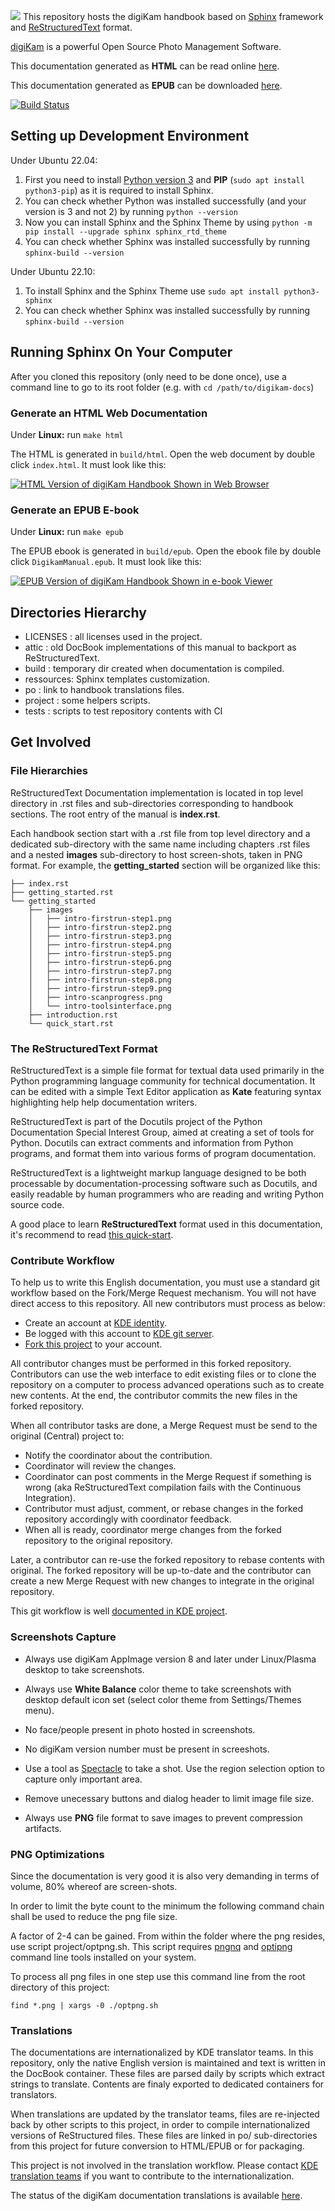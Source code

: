 ![](logo.png) This repository hosts the digiKam handbook based on [Sphinx](https://www.sphinx-doc.org) framework and [ReStructuredText](https://docutils.sourceforge.io/rst.html) format.

[digiKam](https://www.digikam.org/about/features/) is a powerful Open Source Photo Management Software.

This documentation generated as **HTML** can be read online [here](https://docs.digikam.org/en/index.html).

This documentation generated as **EPUB** can be downloaded [here](https://docs.digikam.org/en/epub/DigikamManual.epub).

[![Build Status](https://binary-factory.kde.org/job/Website_docs-digikam-org/badge/icon)](https://binary-factory.kde.org/job/Website_docs-digikam-org/)

## Setting up Development Environment

Under Ubuntu 22.04:

1. First you need to install [Python version 3](https://www.python.org) and **PIP** (`sudo apt install python3-pip`) as it is required to install Sphinx.
2. You can check whether Python was installed successfully (and your version is 3 and not 2) by running `python --version`
3. Now you can install Sphinx and the Sphinx Theme by using `python -m pip install --upgrade sphinx sphinx_rtd_theme`
4. You can check whether Sphinx was installed successfully by running `sphinx-build --version`

Under Ubuntu 22.10:

1. To install Sphinx and the Sphinx Theme use `sudo apt install python3-sphinx`
2. You can check whether Sphinx was installed successfully by running `sphinx-build --version`

## Running Sphinx On Your Computer

After you cloned this repository (only need to be done once), use a command line to go to its root folder (e.g. with `cd /path/to/digikam-docs`)

### Generate an HTML Web Documentation

Under **Linux:** run `make html`

The HTML is generated in `build/html`. Open the web document by double click `index.html`. It must look like this:

[![](project/images/digikam_handbook_HTML.png "HTML Version of digiKam Handbook Shown in Web Browser")](project/images/digikam_handbook_HTML.png)

### Generate an EPUB E-book

Under **Linux:** run `make epub`

The EPUB ebook is generated in `build/epub`. Open the ebook file by double click `DigikamManual.epub`. It must look like this:

[![](project/images/digikam_handbook_EPUB.png "EPUB Version of digiKam Handbook Shown in e-book Viewer")](project/images/digikam_handbook_EPUB.png)

## Directories Hierarchy

- LICENSES  : all licenses used in the project.
- attic     : old DocBook implementations of this manual to backport as ReStructuredText.
- build     : temporary dir created when documentation is compiled.
- ressources: Sphinx templates customization.
- po        : link to handbook translations files.
- project   : some helpers scripts.
- tests     : scripts to test repository contents with CI

## Get Involved

### File Hierarchies

ReStructuredText Documentation implementation is located in top level directory in .rst files and sub-directories
corresponding to handbook sections. The root entry of the manual is **index.rst**.

Each handbook section start with a .rst file from top level directory and a dedicated
sub-directory with the same name including chapters .rst files and a nested **images** sub-directory to host
screen-shots, taken in PNG format. For example, the **getting_started** section will be organized like this:

```
├── index.rst
├── getting_started.rst
└── getting_started
    ├── images
    │   ├── intro-firstrun-step1.png
    │   ├── intro-firstrun-step2.png
    │   ├── intro-firstrun-step3.png
    │   ├── intro-firstrun-step4.png
    │   ├── intro-firstrun-step5.png
    │   ├── intro-firstrun-step6.png
    │   ├── intro-firstrun-step7.png
    │   ├── intro-firstrun-step8.png
    │   ├── intro-firstrun-step9.png
    │   ├── intro-scanprogress.png
    │   └── intro-toolsinterface.png
    ├── introduction.rst
    └── quick_start.rst
```
### The ReStructuredText Format

ReStructuredText is a simple file format for textual data used primarily in the Python programming language
community for technical documentation. It can be edited with a simple Text Editor application as **Kate**
featuring syntax highlighting help help documentation writers.

ReStructuredText is part of the Docutils project of the Python Documentation Special Interest Group,
aimed at creating a set of tools for Python. Docutils can extract comments and information from Python programs,
and format them into various forms of program documentation.

ReStructuredText is a lightweight markup language designed to be both processable by documentation-processing
software such as Docutils, and easily readable by human programmers who are reading and writing Python source code.

A good place to learn **ReStructuredText** format used in this documentation, it's recommend to read [this quick-start](https://docutils.sourceforge.io/docs/user/rst/quickstart.html).

### Contribute Workflow

To help us to write this English documentation, you must use a standard git workflow based on the Fork/Merge Request mechanism.
You will not have direct access to this repository.
All new contributors must process as below:

- Create an account at [KDE identity](https://identity.kde.org/).
- Be logged with this account to [KDE git server](https://invent.kde.org/users/sign_in).
- [Fork this project](https://invent.kde.org/documentation/digikam-doc/-/forks/new) to your account.

All contributor changes must be performed in this forked repository. Contributors can use the web interface to edit
existing files or to clone the repository on a computer to process advanced operations such as to create new contents.
At the end, the contributor commits the new files in the forked repository.

When all contributor tasks are done, a Merge Request must be send to the original (Central) project to:

- Notify the coordinator about the contribution.
- Coordinator will review the changes.
- Coordinator can post comments in the Merge Request if something is wrong (aka ReStructuredText compilation fails with the Continuous Integration).
- Contributor must adjust, comment, or rebase changes in the forked repository accordingly with coordinator feedback.
- When all is ready, coordinator merge changes from the forked repository to the original repository.

Later, a contributor can re-use the forked repository to rebase contents with original. The forked repository
will be up-to-date and the contributor can create a new Merge Request with new changes to integrate in the original repository.

This git workflow is well [documented in KDE project](https://community.kde.org/Infrastructure/Git/Simple_Workflow).

### Screenshots Capture

- Always use digiKam AppImage version 8 and later under Linux/Plasma desktop to take screenshots.

- Always use **White Balance** color theme to take screenshots with desktop default icon set (select color theme from Settings/Themes menu).

- No face/people present in photo hosted in screenshots.

- No digiKam version number must be present in screeshots.

- Use a tool as [Spectacle](https://apps.kde.org/spectacle/) to take a shot. Use the region selection option to capture only important area.

- Remove unecessary buttons and dialog header to limit image file size.

- Always use **PNG** file format to save images to prevent compression artifacts.

### PNG Optimizations

Since the documentation is very good it is also very demanding in terms of volume, 80% whereof are screen-shots.

In order to limit the byte count to the minimum the following command chain shall be used to reduce the png file size.

A factor of 2-4 can be gained. From within the folder where the png resides, use script project/optpng.sh.
This script requires [pngnq](https://pngnq.sourceforge.net/) and [optipng](https://optipng.sourceforge.net/) command line tools installed on your system.

To process all png files in one step use this command line from the root directory of this project:

```
find *.png | xargs -0 ./optpng.sh
```

### Translations

The documentations are internationalized by KDE translator teams. In this repository, only the native English
version is maintained and text is written in the DocBook container. These files are parsed daily by scripts which
extract strings to translate. Contents are finaly exported to dedicated containers for translators.

When translations are updated by the translator teams, files are re-injected back by other scripts to this project,
in order to compile internationalized versions of ReStructured files. These files are linked in po/ sub-directories from
this project for future conversion to HTML/EPUB or for packaging.

This project is not involved in the translation workflow. Please contact [KDE translation teams](https://l10n.kde.org/docs/index-script.php)
if you want to contribute to the internationalization.

The status of the digiKam documentation translations is available [here](https://l10n.kde.org/stats/doc/trunk-kf5/package/digikam-doc/).
